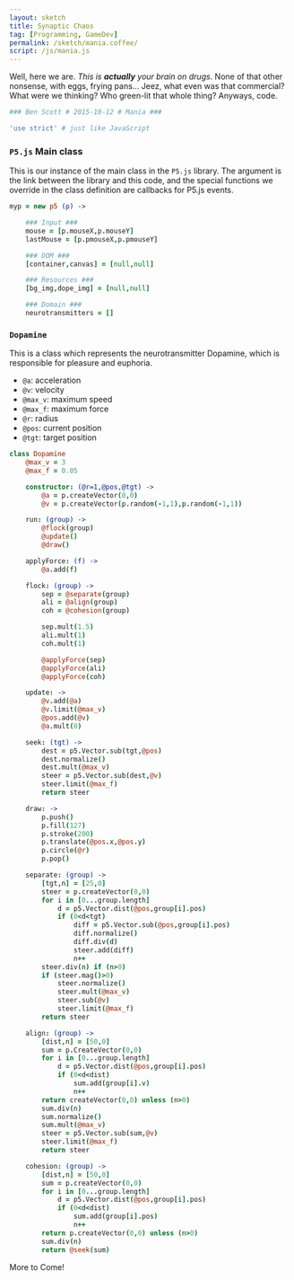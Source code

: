 ```yaml
---
layout: sketch
title: Synaptic Chaos
tag: [Programming, GameDev]
permalink: /sketch/mania.coffee/
script: /js/mania.js
---
```


Well, here we are. *This is __actually__ your brain on drugs*. None of that other nonsense, with eggs, frying pans... Jeez, what even was that commercial? What were we thinking? Who green-lit that whole thing? Anyways, code.

```coffee
### Ben Scott # 2015-10-12 # Mania ###

'use strict' # just like JavaScript
```


### `P5.js` Main class ###

This is our instance of the main class in the `P5.js` library.
The argument is the link between the library and this code, and
the special functions we override in the class definition are
callbacks for P5.js events.

```coffee
myp = new p5 (p) ->

    ### Input ###
    mouse = [p.mouseX,p.mouseY]
    lastMouse = [p.pmouseX,p.pmouseY]

    ### DOM ###
    [container,canvas] = [null,null]

    ### Resources ###
    [bg_img,dope_img] = [null,null]

    ### Domain ###
    neurotransmitters = []
```

### `Dopamine` ###

This is a class which represents the neurotransmitter
Dopamine, which is responsible for pleasure and euphoria.

- `@a`: acceleration
- `@v`: velocity
- `@max_v`: maximum speed
- `@max_f`: maximum force
- `@r`: radius
- `@pos`: current position
- `@tgt`: target position

```coffee
class Dopamine
    @max_v = 3
    @max_f = 0.05

    constructor: (@r=1,@pos,@tgt) ->
        @a = p.createVector(0,0)
        @v = p.createVector(p.random(-1,1),p.random(-1,1))

    run: (group) ->
        @flock(group)
        @update()
        @draw()

    applyForce: (f) ->
        @a.add(f)

    flock: (group) ->
        sep = @separate(group)
        ali = @align(group)
        coh = @cohesion(group)

        sep.mult(1.5)
        ali.mult(1)
        coh.mult(1)

        @applyForce(sep)
        @applyForce(ali)
        @applyForce(coh)

    update: ->
        @v.add(@a)
        @v.limit(@max_v)
        @pos.add(@v)
        @a.mult(0)

    seek: (tgt) ->
        dest = p5.Vector.sub(tgt,@pos)
        dest.normalize()
        dest.mult(@max_v)
        steer = p5.Vector.sub(dest,@v)
        steer.limit(@max_f)
        return steer

    draw: ->
        p.push()
        p.fill(127)
        p.stroke(200)
        p.translate(@pos.x,@pos.y)
        p.circle(@r)
        p.pop()

    separate: (group) ->
        [tgt,n] = [25,0]
        steer = p.createVector(0,0)
        for i in [0...group.length]
            d = p5.Vector.dist(@pos,group[i].pos)
            if (0<d<tgt)
                diff = p5.Vector.sub(@pos,group[i].pos)
                diff.normalize()
                diff.div(d)
                steer.add(diff)
                n++
        steer.div(n) if (n>0)
        if (steer.mag()>0)
            steer.normalize()
            steer.mult(@max_v)
            steer.sub(@v)
            steer.limit(@max_f)
        return steer

    align: (group) ->
        [dist,n] = [50,0]
        sum = p.CreateVector(0,0)
        for i in [0...group.length]
            d = p5.Vector.dist(@pos,group[i].pos)
            if (0<d<dist)
                sum.add(group[i].v)
                n++
        return createVector(0,0) unless (n>0)
        sum.div(n)
        sum.normalize()
        sum.mult(@max_v)
        steer = p5.Vector.sub(sum,@v)
        steer.limit(@max_f)
        return steer

    cohesion: (group) ->
        [dist,n] = [50,0]
        sum = p.createVector(0,0)
        for i in [0...group.length]
            d = p5.Vector.dist(@pos,group[i].pos)
            if (0<d<dist)
                sum.add(group[i].pos)
                n++
        return p.createVector(0,0) unless (n>0)
        sum.div(n)
        return @seek(sum)
```


More to Come!

